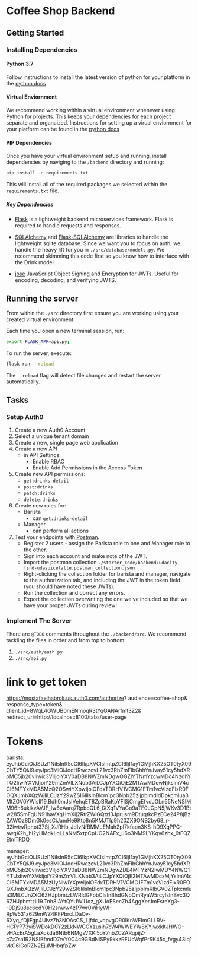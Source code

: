 # Coffee Shop Backend

## Getting Started

### Installing Dependencies

#### Python 3.7

Follow instructions to install the latest version of python for your platform in the [python docs](https://docs.python.org/3/using/unix.html#getting-and-installing-the-latest-version-of-python)

#### Virtual Enviornment

We recommend working within a virtual environment whenever using Python for projects. This keeps your dependencies for each project separate and organaized. Instructions for setting up a virual enviornment for your platform can be found in the [python docs](https://packaging.python.org/guides/installing-using-pip-and-virtual-environments/)

#### PIP Dependencies

Once you have your virtual environment setup and running, install dependencies by naviging to the `/backend` directory and running:

```bash
pip install -r requirements.txt
```

This will install all of the required packages we selected within the `requirements.txt` file.

##### Key Dependencies

- [Flask](http://flask.pocoo.org/)  is a lightweight backend microservices framework. Flask is required to handle requests and responses.

- [SQLAlchemy](https://www.sqlalchemy.org/) and [Flask-SQLAlchemy](https://flask-sqlalchemy.palletsprojects.com/en/2.x/) are libraries to handle the lightweight sqlite database. Since we want you to focus on auth, we handle the heavy lift for you in `./src/database/models.py`. We recommend skimming this code first so you know how to interface with the Drink model.

- [jose](https://python-jose.readthedocs.io/en/latest/) JavaScript Object Signing and Encryption for JWTs. Useful for encoding, decoding, and verifying JWTS.

## Running the server

From within the `./src` directory first ensure you are working using your created virtual environment.

Each time you open a new terminal session, run:

```bash
export FLASK_APP=api.py;
```

To run the server, execute:

```bash
flask run --reload
```

The `--reload` flag will detect file changes and restart the server automatically.

## Tasks

### Setup Auth0

1. Create a new Auth0 Account
2. Select a unique tenant domain
3. Create a new, single page web application
4. Create a new API
    - in API Settings:
        - Enable RBAC
        - Enable Add Permissions in the Access Token
5. Create new API permissions:
    - `get:drinks-detail`
    - `post:drinks`
    - `patch:drinks`
    - `delete:drinks`
6. Create new roles for:
    - Barista
        - can `get:drinks-detail`
    - Manager
        - can perform all actions
7. Test your endpoints with [Postman](https://getpostman.com). 
    - Register 2 users - assign the Barista role to one and Manager role to the other.
    - Sign into each account and make note of the JWT.
    - Import the postman collection `./starter_code/backend/udacity-fsnd-udaspicelatte.postman_collection.json`
    - Right-clicking the collection folder for barista and manager, navigate to the authorization tab, and including the JWT in the token field (you should have noted these JWTs).
    - Run the collection and correct any errors.
    - Export the collection overwriting the one we've included so that we have your proper JWTs during review!

### Implement The Server

There are `@TODO` comments throughout the `./backend/src`. We recommend tackling the files in order and from top to bottom:

1. `./src/auth/auth.py`
2. `./src/api.py`
# link to get token
https://mostafaelhabrok.us.auth0.com/authorize?
  audience=coffee-shop&
  response_type=token&
  client_id=8WqL4GWUB0mENmoqR3tYqGANArfmt3Z2&
  redirect_uri=http://localhost:8100/tabs/user-page

# Tokens
  barista:
  eyJhbGciOiJSUzI1NiIsInR5cCI6IkpXVCIsImtpZCI6IjI1ay1GMjhKX25OT0tyX09CbTY5QiJ9.eyJpc3MiOiJodHRwczovL21vc3RhZmFlbGhhYnJvay51cy5hdXRoMC5jb20vIiwic3ViIjoiYXV0aDB8NWZmNDgwOGZlYTNmYzcwMDc4NzdhYTQ2IiwiYXVkIjoiY29mZmVlLXNob3AiLCJpYXQiOjE2MTAwMDcwNjksImV4cCI6MTYxMDA5MzQ2OSwiYXpwIjoiOFdxTDRHV1VCMG1FTm1vcVIzdFlxR0FOQXJmbXQzWjIiLCJzY29wZSI6IiIsInBlcm1pc3Npb25zIjpbImdldDpkcmlua3MtZGV0YWlsIl19.Bdh0mJsIVehqET8ZpBRaKpYFlSjCmgEfvdJGLn65NeNSIMM96h6ukikvAVJF_Iw6eAarq7RpboQL6_iXXq1VYaGo9aTF0uGpN5jWKv3D1Btw285SmFgUN91haVXqHmXij2RtrZWiGQtzl3Jprusm9DtuqtkcPzECe24P8jBzZAWOz8DmGk0esCiJamHe9Ktp8n5KMJTlp9h20ZX9ONB2by68_r-32lwtwRphot37Sj_XJRHb_JdIvNfBMMuEMah2pI7kfaon3KS-hD9XqPPC-awgK2h_hi2yHMdkLoLLaNM5xtpCpUO2NAFx_u6o3NM9LYKqv6zbx_6tFQZEtmTRDQ

  manager:
  eyJhbGciOiJSUzI1NiIsInR5cCI6IkpXVCIsImtpZCI6IjI1ay1GMjhKX25OT0tyX09CbTY5QiJ9.eyJpc3MiOiJodHRwczovL21vc3RhZmFlbGhhYnJvay51cy5hdXRoMC5jb20vIiwic3ViIjoiYXV0aDB8NWZmNDgwZDE4MTYzN2IwMDY4NWQ1YTUxIiwiYXVkIjoiY29mZmVlLXNob3AiLCJpYXQiOjE2MTAwMDcxMjYsImV4cCI6MTYxMDA5MzUyNiwiYXpwIjoiOFdxTDRHV1VCMG1FTm1vcVIzdFlxR0FOQXJmbXQzWjIiLCJzY29wZSI6IiIsInBlcm1pc3Npb25zIjpbImRlbGV0ZTpkcmlua3MiLCJnZXQ6ZHJpbmtzLWRldGFpbCIsInBhdGNoOmRyaW5rcyIsInBvc3Q6ZHJpbmtzIl19.Tnh8IAYtQYUWiUoz_gXUoESecZh4AggXerJmFsreXg3--0DjSu8sc6cdY0H2snww4zP7wr0ViHyWI-RpW531z629mWZ4KFPbrcLDaOv-6Xyq_fDjiFgp4Ulvz7h3NOAsCS_Ljfdc_vqpvgOR0lKnWEImGLLRV-HCPrP73yiSWDokD0Y2zLkNWCGYzusih7cW4WWEYW8KYjwxkltJHWO-vHAcErA5gLaXqkda6Ntb6NMgsVXKl5oY7nbZCZARqpijZ-c7z7sa1R2NSlBfmdD7rvY0C4c9GBdNlSPy9kkzRFUcWqfPrSK45c_fvgy43Iq1vkC6lGoRZN2EjuMHbqfpZw